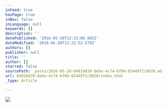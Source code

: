 ```yaml
---
inFeed: true
hasPage: true
inNav: false
inLanguage: null
keywords: []
description: ''
datePublished: '2016-05-20T12:23:00.985Z'
dateModified: '2016-05-20T12:22:52.579Z'
authors: []
publisher: null
title: ''
author: []
starred: false
sourcePath: _posts/2016-05-20-04910439-8ebe-4c74-bf04-65449f1c9628.md
url: 04910439-8ebe-4c74-bf04-65449f1c9628/index.html
_type: Article

---
```

![](https://the-grid-user-content.s3-us-west-2.amazonaws.com/a318b4f7-1c25-45c5-8645-e37930a635d9.jpg)